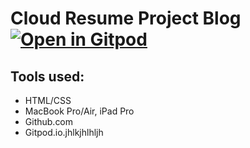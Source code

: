 # Cloud Resume Project Blog [![Open in Gitpod](https://gitpod.io/button/open-in-gitpod.svg)](https://gitpod.io/#https://github.com/GorillaBearWolf/cloud-resume-azure)

## Tools used:

- HTML/CSS
- MacBook Pro/Air, iPad Pro
- Github.com
- Gitpod.io.jhlkjhlhljh
